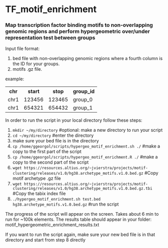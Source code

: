 # TF_motif_enrichment

<h3>Map transcription factor binding motifs to non-overlapping genomic regions and perform hypergeometric over/under representation test between groups</h3>

Input file format: 
1. bed file with non-overlapping genomic regions where a fourth column is the ID for your groups.
2. motifs .gz file.

example:

<table>
  <tr>
    <th>chr</th>
    <th>start</th>
    <th>stop</th>
    <th>group_id</th>
  </tr>
  <tr>
    <td>chr1</td>
    <td>123456</td>
    <td>123465</td>
   <td>group_0</td>
  </tr>
  <tr>
    <td>chr1</td>
    <td>654321</td>
    <td>654432</td>
   <td>group_1</td>
  </tr>
</table>

In order to run the script in your local directory follow these steps:

1.    `mkdir ~/my/directory` #optional: make a new directory to run your script
2.    `cd ~/my/directory` #enter the directory
3.    make sure your bed file is in the directory
4.    `cp /home/ggeorgol/scripts/hypergeo_motif_enrichment.sh ./` #make a copy to the first part of the script
5.    `cp /home/ggeorgol/scripts/hypergeo_motif_enrichment.R ./` #make a copy to the second part of the script
6.    `wget https://resources.altius.org/~jvierstra/projects/motif-clustering/releases/v1.0/hg38.archetype_motifs.v1.0.bed.gz` #Copy motif archetype .gz file
7.    `wget https://resources.altius.org/~jvierstra/projects/motif-clustering/releases/v1.0/hg38.archetype_motifs.v1.0.bed.gz.tbi` #Copy the tabix index file
8.    `./hypergeo_motif_enrichment.sh test.bed hg38.archetype_motifs.v1.0.bed.gz` #run the script

The progress of the script will appear on the screen. Takes about 6 min to run for ~100k elements. The results table should appear in your folder: motif_hypergeometric_enrichment_results.txt

If you want to run the script again, make sure your new bed file is in that directory and start from step 8 directly

